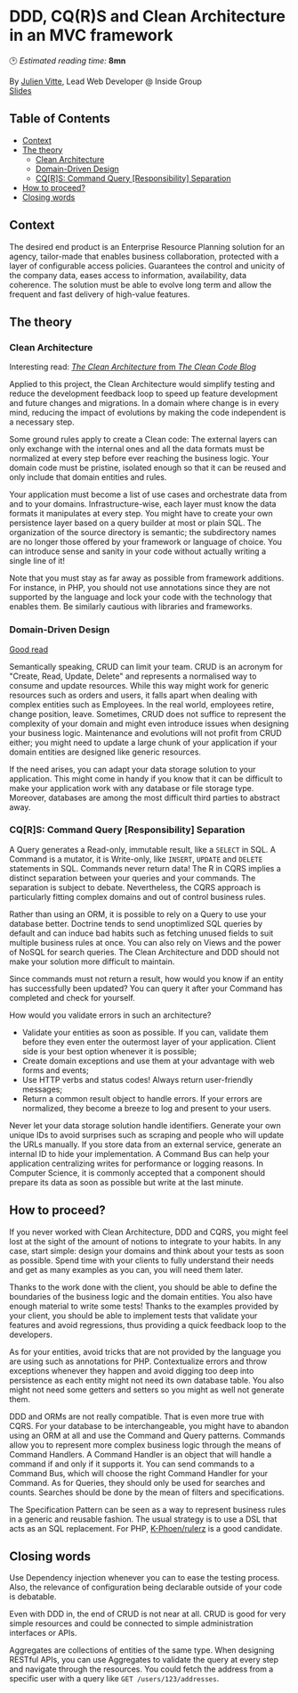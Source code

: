 # DDD, CQ(R)S and Clean Architecture in an MVC framework
🕑 *Estimated reading time:* **8mn**

By [Julien Vitte](https://twitter.com/pitchart), Lead Web Developer @ Inside Group  
[Slides](https://pitchart.github.io/ddd-cqrs-mvc/)

## Table of Contents

  * [Context](#context)
  * [The theory](#the-theory)
    + [Clean Architecture](#clean-architecture)
    + [Domain-Driven Design](#domain-driven-design)
    + [CQ\[R\]S: Command Query \[Responsibility\] Separation](#cqrs-command-query-responsibility-separation)
  * [How to proceed?](#how-to-proceed)
  * [Closing words](#closing-words)

## Context
The desired end product is an Enterprise Resource Planning solution for an agency, tailor-made that enables business collaboration, protected with a layer of configurable access policies. Guarantees the control and unicity of the company data, eases access to information, availability, data coherence. The solution must be able to evolve long term and allow the frequent and fast delivery of high-value features.

## The theory
### Clean Architecture
Interesting read: [*The Clean Architecture* from *The Clean Code Blog*](https://blog.cleancoder.com/uncle-bob/2012/08/13/the-clean-architecture.html)

Applied to this project, the Clean Architecture would simplify testing and reduce the development feedback loop to speed up feature development and future changes and migrations. In a domain where change is in every mind, reducing the impact of evolutions by making the code independent is a necessary step.

Some ground rules apply to create a Clean code: The external layers can only exchange with the internal ones and all the data formats must be normalized at every step before ever reaching the business logic. Your domain code must be pristine, isolated enough so that it can be reused and only include that domain entities and rules.

Your application must become a list of use cases and orchestrate data from and to your domains. Infrastructure-wise, each layer must know the data formats it manipulates at every step. You might have to create your own persistence layer based on a query builder at most or plain SQL. The organization of the source directory is semantic; the subdirectory names are no longer those offered by your framework or language of choice. You can introduce sense and sanity in your code without actually writing a single line of it!

Note that you must stay as far away as possible from framework additions. For instance, in PHP, you should not use annotations since they are not supported by the language and lock your code with the technology that enables them. Be similarly cautious with libraries and frameworks.

### Domain-Driven Design
[Good read](http://dddcommunity.org/learning-ddd/what_is_ddd/)

Semantically speaking, CRUD can limit your team. CRUD is an acronym for "Create, Read, Update, Delete" and represents a normalised way to consume and update resources. While this way might work for generic resources such as orders and users, it falls apart when dealing with complex entities such as Employees. In the real world, employees retire, change position, leave. Sometimes, CRUD does not suffice to represent the complexity of your domain and might even introduce issues when designing your business logic. Maintenance and evolutions will not profit from CRUD either; you might need to update a large chunk of your application if your domain entities are designed like generic resources.

If the need arises, you can adapt your data storage solution to your application. This might come in handy if you know that it can be difficult to make your application work with any database or file storage type. Moreover, databases are among the most difficult third parties to abstract away.

### CQ\[R\]S: Command Query \[Responsibility\] Separation
A Query generates a Read-only, immutable result, like a `SELECT` in SQL. A Command is a mutator, it is Write-only, like `INSERT`, `UPDATE` and `DELETE` statements in SQL. Commands never return data! The R in CQRS implies a distinct separation between your queries and your commands. The separation is subject to debate. Nevertheless, the CQRS approach is particularly fitting complex domains and out of control business rules.

Rather than using an ORM, it is possible to rely on a Query to use your database better. Doctrine tends to send unoptimlized SQL queries by default and can induce bad habits such as fetching unused fields to suit multiple business rules at once. You can also rely on Views and the power of NoSQL for search queries. The Clean Architecture and DDD should not make your solution more difficult to maintain.

Since commands must not return a result, how would you know if an entity has successfully been updated? You can query it after your Command has completed and check for yourself.

How would you validate errors in such an architecture?
- Validate your entities as soon as possible. If you can, validate them before they even enter the outermost layer of your application. Client side is your best option whenever it is possible;
- Create domain exceptions and use them at your advantage with web forms and events;
- Use HTTP verbs and status codes! Always return user-friendly messages;
- Return a common result object to handle errors. If your errors are normalized, they become a breeze to log and present to your users.

Never let your data storage solution handle identifiers. Generate your own unique IDs to avoid surprises such as scraping and people who will update the URLs manually. If you store data from an external service, generate an internal ID to hide your implementation. A Command Bus can help your application centralizing writes for performance or logging reasons. In Computer Science, it is commonly accepted that a component should prepare its data as soon as possible but write at the last minute.

## How to proceed?

If you never worked with Clean Architecture, DDD and CQRS, you might feel lost at the sight of the amount of notions to integrate to your habits. In any case, start simple: design your domains and think about your tests as soon as possible. Spend time with your clients to fully understand their needs and get as many examples as you can, you will need them later.

Thanks to the work done with the client, you should be able to define the boundaries of the business logic and the domain entities. You also have enough material to write some tests! Thanks to the examples provided by your client, you should be able to implement tests that validate your features and avoid regressions, thus providing a quick feedback loop to the developers.

As for your entities, avoid tricks that are not provided by the language you are using such as annotations for PHP. Contextualize errors and throw exceptions whenever they happen and avoid digging too deep into persistence as each entity might not need its own database table. You also might not need some getters and setters so you might as well not generate them.

DDD and ORMs are not really compatible. That is even more true with CQRS. For your database to be interchangeable, you might have to abandon using an ORM at all and use the Command and Query patterns. Commands allow you to represent more complex business logic through the means of Command Handlers. A Command Handler is an object that will handle a command if and only if it supports it. You can send commands to a Command Bus, which will choose the right Command Handler for your Command. As for Queries, they should only be used for searches and counts. Searches should be done by the mean of filters and specifications.

The Specification Pattern can be seen as a way to represent business rules in a generic and reusable fashion. The usual strategy is to use a DSL that acts as an SQL replacement. For PHP, [K-Phoen/rulerz](https://github.com/K-Phoen/rulerz) is a good candidate.

## Closing words

Use Dependency injection whenever you can to ease the testing process. Also, the relevance of configuration being declarable outside of your code is debatable.

Even with DDD in, the end of CRUD is not near at all. CRUD is good for very simple resources and could be connected to simple administration interfaces or APIs. 

Aggregates are collections of entities of the same type. When designing RESTful APIs, you can use Aggregates to validate the query at every step and navigate through the resources. You could fetch the address from a specific user with a query like `GET /users/123/addresses`.
